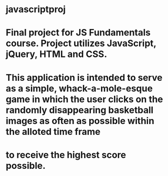# javascriptproj
# Final project for JS Fundamentals course. Project utilizes JavaScript, jQuery, HTML and CSS.
# This application is intended to serve as a simple, whack-a-mole-esque game in which the user clicks on the randomly disappearing basketball images as often as possible within the alloted time frame
# to receive the highest score possible.
